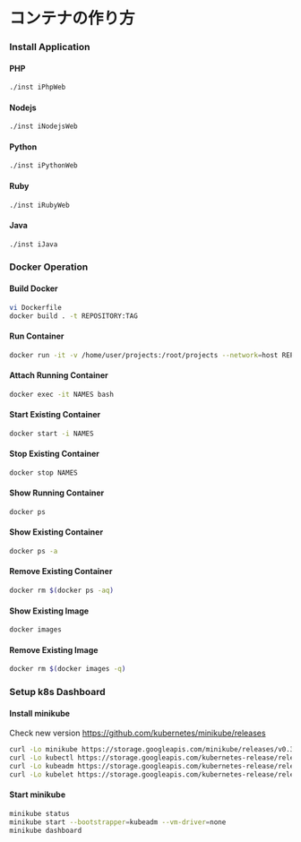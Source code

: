 # コンテナの作り方

### Install Application
#### PHP
```bash
./inst iPhpWeb
```

#### Nodejs
```bash
./inst iNodejsWeb
```

#### Python
```bash
./inst iPythonWeb
```

#### Ruby
```bash
./inst iRubyWeb
```

#### Java
```bash
./inst iJava
```

### Docker Operation
#### Build Docker
```bash
vi Dockerfile
docker build . -t REPOSITORY:TAG
```

#### Run Container
```bash
docker run -it -v /home/user/projects:/root/projects --network=host REPOSITORY:TAG
```

#### Attach Running Container
```bash
docker exec -it NAMES bash
```

#### Start Existing Container
```bash
docker start -i NAMES
```

#### Stop Existing Container
```bash
docker stop NAMES
```

#### Show Running Container
```bash
docker ps
```

#### Show Existing Container
```bash
docker ps -a
```

#### Remove Existing Container
```bash
docker rm $(docker ps -aq)
```

#### Show Existing Image
```bash
docker images
```

#### Remove Existing Image
```bash
docker rm $(docker images -q)
```

### Setup k8s Dashboard

#### Install minikube
Check new version https://github.com/kubernetes/minikube/releases
```bash
curl -Lo minikube https://storage.googleapis.com/minikube/releases/v0.33.1/minikube-linux-amd64 && chmod +x minikube && sudo cp minikube /usr/local/bin/ && rm minikube
curl -Lo kubectl https://storage.googleapis.com/kubernetes-release/release/v1.13.2/bin/linux/amd64/kubectl && chmod +x kubectl && sudo cp kubectl /usr/local/bin/ && rm kubectl
curl -Lo kubeadm https://storage.googleapis.com/kubernetes-release/release/v1.13.2/bin/linux/amd64/kubeadm && chmod +x kubeadm && sudo cp kubeadm /usr/local/bin/ && rm kubeadm
curl -Lo kubelet https://storage.googleapis.com/kubernetes-release/release/v1.13.2/bin/linux/amd64/kubelet && chmod +x kubelet && sudo cp kubelet /usr/local/bin/ && rm kubelet
```

#### Start minikube
```bash
minikube status
minikube start --bootstrapper=kubeadm --vm-driver=none
minikube dashboard
```

